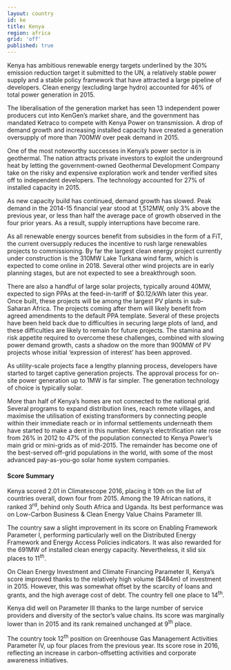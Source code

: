 ```yaml
---
layout: country
id: ke
title: Kenya
region: africa
grid: 'off'
published: true
---
```


Kenya has ambitious renewable energy targets underlined by the 30% emission reduction target it submitted to the UN, a relatively stable power supply and a stable policy framework that have attracted a large pipeline of developers. Clean energy (excluding large hydro) accounted for 46% of total power generation in 2015. 

The liberalisation of the generation market has seen 13 independent power producers cut into KenGen’s market share, and the government has mandated Ketraco to compete with Kenya Power on transmission. A drop of demand growth and  increasing installed capacity have created a generation oversupply of more than 700MW over peak demand in 2015.

One of the most noteworthy successes in Kenya’s power sector is in geothermal. The nation attracts private investors to exploit the underground heat by letting the government-owned Geothermal Development Company take on the risky and expensive exploration work and tender verified sites off to independent developers. The technology accounted for 27% of installed capacity in 2015. 

As new capacity build has continued, demand growth has slowed. Peak demand in the 2014-15 financial year stood at 1,512MW, only 3% above the previous year, or less than half the average pace of growth observed in the four prior years. As a result, supply interruptions have become rare.

As all renewable energy sources benefit from subsidies in the form of a FiT,  the current oversupply reduces the incentive to rush large renewables projects to commissioning. By far the largest clean energy project currently under construction is the 310MW Lake Turkana wind farm, which is expected to come online in 2018. Several other wind projects are in early planning stages, but are not expected to see a breakthrough soon. 

There are also a handful of large solar projects, typically around 40MW, expected to sign PPAs at the feed-in-tariff of $0.12/kWh later this year. Once built, these projects will be among the largest PV plants in sub-Saharan Africa. The projects coming after them will likely benefit from agreed amendments to the default PPA template. Several of these projects have been held back due to difficulties in securing large plots of land, and these difficulties are likely to remain for future projects. The stamina and risk appetite required to overcome these challenges, combined with slowing power demand growth, casts a shadow on the more than 900MW of PV projects whose initial ‘expression of interest’ has been approved. 

As utility-scale projects face a lengthy planning process, developers have started to target captive generation projects. The approval process for on-site power generation up to 1MW is far simpler. The generation technology of choice is typically solar. 

More than half of Kenya’s homes are not connected to the national grid. Several programs to expand distribution lines, reach remote villages, and maximise the utilisation of existing transformers by connecting people within their immediate reach or in informal settlements underneath them have started to make a dent in this number. Kenya’s electrification rate rose from 26% in 2012 to 47% of the population connected to Kenya Power’s main grid or mini-grids as of mid-2015. The remainder has become one of the best-served off-grid populations in the world, with some of the most advanced pay-as-you-go solar home system companies.


#### Score Summary

Kenya scored 2.01 in Climatescope 2016, placing it 10th on the list of countries overall, down four from 2015. Among the 19 African nations, it ranked 3<sup>rd</sup>, behind only South Africa and Uganda. Its best performance was on Low-Carbon Business & Clean Energy Value Chains Parameter III.

The country saw a slight improvement in its score on Enabling Framework Parameter I, performing particularly well on the Distributed Energy Framework and Energy Access Policies indicators. It was also rewarded for the 691MW of installed clean energy capacity. Nevertheless, it slid six places to 11<sup>th</sup>.

On Clean Energy Investment and Climate Financing Parameter II, Kenya’s score improved thanks to the relatively high volume ($484m) of investment in 2015. However, this was somewhat offset by the scarcity of loans and grants, and the high average cost of debt. The country fell one place to 14<sup>th</sup>. 

Kenya did well on Parameter III thanks to the large number of service providers and diversity of the sector’s value chains. Its score was marginally lower than in 2015 and its rank remained unchanged at 9<sup>th</sup> place. 

The country took 12<sup>th</sup> position on Greenhouse Gas Management Activities Parameter IV, up four places from the previous year. Its score rose in 2016, reflecting an increase in carbon-offsetting activities and corporate awareness initiatives.
